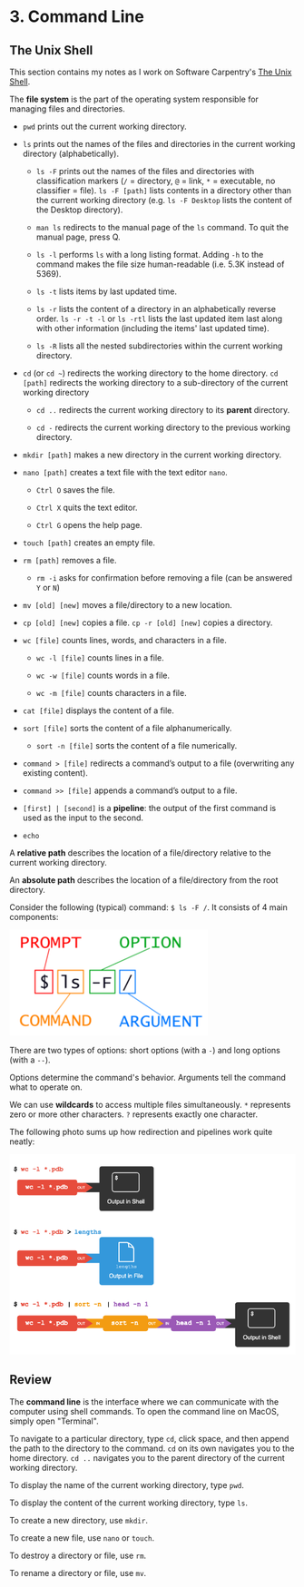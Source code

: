 # 3. Command Line

## The Unix Shell

This section contains my notes as I work on Software Carpentry's [The Unix Shell](https://swcarpentry.github.io/shell-novice/).

The **file system** is the part of the operating system responsible for managing files and directories.

- `pwd` prints out the current working directory.

- `ls` prints out the names of the files and directories in the current working directory (alphabetically).

  - `ls -F` prints out the names of the files and directories with classification markers (`/` = directory, `@` = link, `*` = executable, no classifier = file). `ls -F [path]` lists contents in a directory other than the current working directory (e.g. `ls -F Desktop` lists the content of the Desktop directory).

  - `man ls` redirects to the manual page of the `ls` command. To quit the manual page, press Q.

  - `ls -l` performs `ls` with a long listing format. Adding `-h` to the command makes the file size human-readable (i.e. 5.3K instead of 5369).

  - `ls -t` lists items by last updated time.

  - `ls -r` lists the content of a directory in an alphabetically reverse order. `ls -r -t -l` or `ls -rtl` lists the last updated item last along with other information (including the items' last updated time).

  - `ls -R` lists all the nested subdirectories within the current working directory.

- `cd` (or `cd ~`) redirects the working directory to the home directory. `cd [path]` redirects the working directory to a sub-directory of the current working directory

  - `cd ..` redirects the current working directory to its **parent** directory.

  - `cd -` redirects the current working directory to the previous working directory.

- `mkdir [path]` makes a new directory in the current working directory.

- `nano [path]` creates a text file with the text editor `nano`.

  - `Ctrl O` saves the file.

  - `Ctrl X` quits the text editor.

  - `Ctrl G` opens the help page.

- `touch [path]` creates an empty file.

- `rm [path]` removes a file.

  - `rm -i` asks for confirmation before removing a file (can be answered `Y` or `N`)

- `mv [old] [new]` moves a file/directory to a new location.

- `cp [old] [new]` copies a file. `cp -r [old] [new]` copies a directory.

- `wc [file]` counts lines, words, and characters in a file.

  - `wc -l [file]` counts lines in a file.

  - `wc -w [file]` counts words in a file.

  - `wc -m [file]` counts characters in a file.

- `cat [file]` displays the content of a file.

- `sort [file]` sorts the content of a file alphanumerically.

  - `sort -n [file]` sorts the content of a file numerically.

- `command > [file]` redirects a command’s output to a file (overwriting any existing content).

- `command >> [file]` appends a command’s output to a file.

- `[first] | [second]` is a **pipeline**: the output of the first command is used as the input to the second.

- `echo`

A **relative path** describes the location of a file/directory relative to the current working directory.

An **absolute path** describes the location of a file/directory from the root directory.

Consider the following (typical) command: `$ ls -F /`. It consists of 4 main components:

![alt text](image-1.png)

There are two types of options: short options (with a `-`) and long options (with a `--`).

Options determine the command's behavior. Arguments tell the command what to operate on.

We can use **wildcards** to access multiple files simultaneously. `*` represents zero or more other characters. `?` represents exactly one character.

The following photo sums up how redirection and pipelines work quite neatly:

![alt text](image-2.png)

## Review

The **command line** is the interface where we can communicate with the computer using shell commands. To open the command line on MacOS, simply open "Terminal".

To navigate to a particular directory, type `cd`, click space, and then append the path to the directory to the command. `cd` on its own navigates you to the home directory. `cd ..` navigates you to the parent directory of the current working directory.

To display the name of the current working directory, type `pwd`.

To display the content of the current working directory, type `ls`.

To create a new directory, use `mkdir`.

To create a new file, use `nano` or `touch`.

To destroy a directory or file, use `rm`.

To rename a directory or file, use `mv`.
